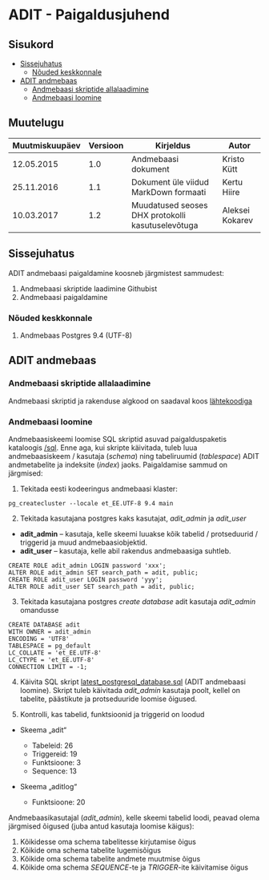 # ADIT - Paigaldusjuhend

## Sisukord

- [Sissejuhatus](#sissejuhatus)
   * [Nõuded keskkonnale](#nõuded-keskkonnale)
- [ADIT andmebaas](#adit-andmebaas)
   * [Andmebaasi skriptide allalaadimine](#andmebaasi-skriptide-allalaadimine)
   * [Andmebaasi loomine](#andmebaasi-loomine)


## Muutelugu

| Muutmiskuupäev | Versioon | Kirjeldus | Autor |
|---|---|---|---|
| 12.05.2015 | 1.0 | Andmebaasi dokument | Kristo Kütt |
| 25.11.2016 | 1.1 | Dokument üle viidud MarkDown formaati | Kertu Hiire |
| 10.03.2017 | 1.2 | Muudatused seoses DHX protokolli kasutuselevõtuga | Aleksei Kokarev |

## Sissejuhatus

ADIT andmebaasi paigaldamine koosneb järgmistest sammudest:

1.	Andmebaasi skriptide laadimine Githubist
2.	Andmebaasi paigaldamine


### Nõuded keskkonnale

1.	Andmebaas Postgres 9.4 (UTF-8)


## ADIT andmebaas

### Andmebaasi skriptide allalaadimine

Andmebaasi skriptid ja rakenduse algkood on saadaval koos [lähtekoodiga](https://github.com/e-gov/ADIT) 

### Andmebaasi loomine

Andmebaasiskeemi loomise SQL skriptid asuvad paigalduspaketis kataloogis [/sql](../adit-war/sql). Enne aga, kui skripte käivitada, tuleb luua andmebaasiskeem / kasutaja (_schema_) ning tabeliruumid (_tablespace_) ADIT andmetabelite ja indeksite (_index_) jaoks. Paigaldamise sammud on järgmised:

1.	Tekitada eesti kodeeringus andmebaasi klaster: 

```
pg_createcluster --locale et_EE.UTF-8 9.4 main
```

2.	Tekitada kasutajana postgres kaks kasutajat, _adit_admin_ ja _adit_user_ 

   - **adit_admin** – kasutaja, kelle skeemi luuakse kõik tabelid / protseduurid / triggerid ja muud andmebaasiobjektid.
   - **adit_user** – kasutaja, kelle abil rakendus andmebaasiga suhtleb. 

```
CREATE ROLE adit_admin LOGIN password 'xxx';
ALTER ROLE adit_admin SET search_path = adit, public;
CREATE ROLE adit_user LOGIN password 'yyy';
ALTER ROLE adit_user SET search_path = adit, public;  
```

3.	Tekitada kasutajana postgres _create database_ adit kasutaja _adit_admin_ omandusse

```
CREATE DATABASE adit
WITH OWNER = adit_admin
ENCODING = 'UTF8'
TABLESPACE = pg_default
LC_COLLATE = 'et_EE.UTF-8'
LC_CTYPE = 'et_EE.UTF-8'
CONNECTION LIMIT = -1;
```

4.	Käivita SQL skript [latest_postgresql_database.sql](../adit-war/sql/latest_postgresql_database.sql) (ADIT andmebaasi loomine). Skript tuleb käivitada _adit_admin_ kasutaja poolt, kellel on tabelite, päästikute ja protseduuride loomise õigused.

5.	Kontrolli, kas tabelid, funktsioonid ja triggerid on loodud 

- Skeema „adit“

   * Tabeleid: 26
   * Triggereid: 19
   * Funktsioone: 3
   * Sequence: 13

- Skeema „aditlog“

   * Funktsioone: 20

Andmebaasikasutajal (_adit_admin_), kelle skeemi tabelid loodi, peavad olema järgmised õigused (juba antud kasutaja loomise käigus):

1.	Kõikidesse oma schema tabelitesse kirjutamise õigus
2.	Kõikide oma schema tabelite lugemisõigus
3.	Kõikide oma schema tabelite andmete muutmise õigus
4.	Kõikide oma schema _SEQUENCE_-te ja _TRIGGER_-ite käivitamise õigus
